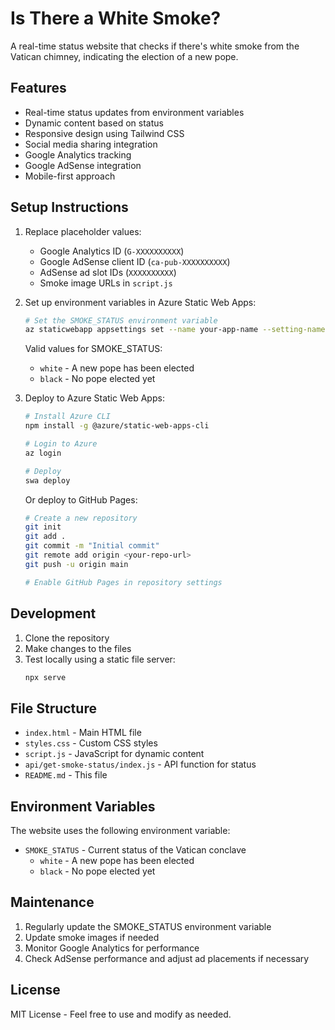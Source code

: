 # Is There a White Smoke?

A real-time status website that checks if there's white smoke from the Vatican chimney, indicating the election of a new pope.

## Features

- Real-time status updates from environment variables
- Dynamic content based on status
- Responsive design using Tailwind CSS
- Social media sharing integration
- Google Analytics tracking
- Google AdSense integration
- Mobile-first approach

## Setup Instructions

1. Replace placeholder values:
   - Google Analytics ID (`G-XXXXXXXXXX`)
   - Google AdSense client ID (`ca-pub-XXXXXXXXXX`)
   - AdSense ad slot IDs (`XXXXXXXXXX`)
   - Smoke image URLs in `script.js`

2. Set up environment variables in Azure Static Web Apps:
   ```bash
   # Set the SMOKE_STATUS environment variable
   az staticwebapp appsettings set --name your-app-name --setting-names SMOKE_STATUS=black
   ```

   Valid values for SMOKE_STATUS:
   - `white` - A new pope has been elected
   - `black` - No pope elected yet

3. Deploy to Azure Static Web Apps:
   ```bash
   # Install Azure CLI
   npm install -g @azure/static-web-apps-cli

   # Login to Azure
   az login

   # Deploy
   swa deploy
   ```

   Or deploy to GitHub Pages:
   ```bash
   # Create a new repository
   git init
   git add .
   git commit -m "Initial commit"
   git remote add origin <your-repo-url>
   git push -u origin main

   # Enable GitHub Pages in repository settings
   ```

## Development

1. Clone the repository
2. Make changes to the files
3. Test locally using a static file server:
   ```bash
   npx serve
   ```

## File Structure

- `index.html` - Main HTML file
- `styles.css` - Custom CSS styles
- `script.js` - JavaScript for dynamic content
- `api/get-smoke-status/index.js` - API function for status
- `README.md` - This file

## Environment Variables

The website uses the following environment variable:
- `SMOKE_STATUS` - Current status of the Vatican conclave
  - `white` - A new pope has been elected
  - `black` - No pope elected yet

## Maintenance

1. Regularly update the SMOKE_STATUS environment variable
2. Update smoke images if needed
3. Monitor Google Analytics for performance
4. Check AdSense performance and adjust ad placements if necessary

## License

MIT License - Feel free to use and modify as needed. 